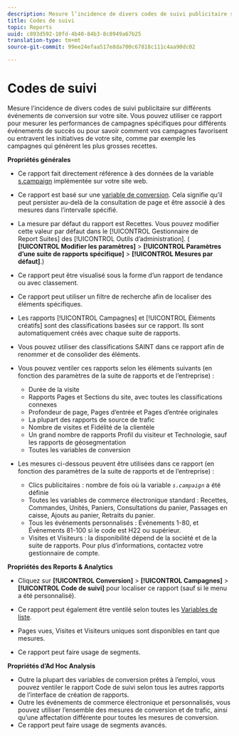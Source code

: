 ```yaml
---
description: Mesure l’incidence de divers codes de suivi publicitaire sur différents événements de conversion sur votre site. Vous pouvez utiliser ce rapport pour mesurer les performances de campagnes spécifiques pour différents événements de succès ou pour savoir comment vos campagnes favorisent ou entravent les initiatives de votre site, comme par exemple les campagnes qui génèrent les plus grosses recettes.
title: Codes de suivi
topic: Reports
uuid: c893d592-10fd-4b40-84b3-8c8949a67b25
translation-type: tm+mt
source-git-commit: 99ee24efaa517e8da700c67818c111c4aa90dc02

---
```



# Codes de suivi

Mesure l’incidence de divers codes de suivi publicitaire sur différents événements de conversion sur votre site. Vous pouvez utiliser ce rapport pour mesurer les performances de campagnes spécifiques pour différents événements de succès ou pour savoir comment vos campagnes favorisent ou entravent les initiatives de votre site, comme par exemple les campagnes qui génèrent les plus grosses recettes.

**Propriétés générales**

* Ce rapport fait directement référence à des données de la variable [s.campaign](/help/implement/js-implementation/page-variables/page-variables.md) implémentée sur votre site web.
* Ce rapport est basé sur une [variable de conversion](/help/admin/admin/conversion-var-admin/conversion-var-admin.md). Cela signifie qu’il peut persister au-delà de la consultation de page et être associé à des mesures dans l’intervalle spécifié.
* La mesure par défaut du rapport est Recettes. Vous pouvez modifier cette valeur par défaut dans le [!UICONTROL Gestionnaire de Report Suites] des [!UICONTROL Outils d’administration]. ( **[!UICONTROL Modifier les paramètres]** &gt; **[!UICONTROL Paramètres d’une suite de rapports spécifique]** &gt; **[!UICONTROL Mesures par défaut]**.)

* Ce rapport peut être visualisé sous la forme d’un rapport de tendance ou avec classement.
* Ce rapport peut utiliser un filtre de recherche afin de localiser des éléments spécifiques.
* Les rapports [!UICONTROL Campagnes] et [!UICONTROL Éléments créatifs] sont des classifications basées sur ce rapport. Ils sont automatiquement créés avec chaque suite de rapports.

* Vous pouvez utiliser des classifications SAINT dans ce rapport afin de renommer et de consolider des éléments.
* Vous pouvez ventiler ces rapports selon les éléments suivants (en fonction des paramètres de la suite de rapports et de l’entreprise) :

   * Durée de la visite
   * Rapports Pages et Sections du site, avec toutes les classifications connexes
   * Profondeur de page, Pages d’entrée et Pages d’entrée originales
   * La plupart des rapports de source de trafic
   * Nombre de visites et Fidélité de la clientèle
   * Un grand nombre de rapports Profil du visiteur et Technologie, sauf les rapports de géosegmentation
   * Toutes les variables de conversion

* Les mesures ci-dessous peuvent être utilisées dans ce rapport (en fonction des paramètres de la suite de rapports et de l’entreprise) :

   * Clics publicitaires : nombre de fois où la variable *`s.campaign`* a été définie
   * Toutes les variables de commerce électronique standard : Recettes, Commandes, Unités, Paniers, Consultations du panier, Passages en caisse, Ajouts au panier, Retraits du panier.
   * Tous les événements personnalisés : Événements 1-80, et Événements 81-100 si le code est H22 ou supérieur.
   * Visites et Visiteurs : la disponibilité dépend de la société et de la suite de rapports. Pour plus d’informations, contactez votre gestionnaire de compte.

**Propriétés des Reports &amp; Analytics**

* Cliquez sur **[!UICONTROL Conversion]** &gt; **[!UICONTROL Campagnes]** &gt; **[!UICONTROL Code de suivi]** pour localiser ce rapport (sauf si le menu a été personnalisé).

* Ce rapport peut également être ventilé selon toutes les [Variables de liste](https://marketing.adobe.com/resources/help/en_US/sc/implement/list_var.html).
* Pages vues, Visites et Visiteurs uniques sont disponibles en tant que mesures.
* Ce rapport peut faire usage de segments.

**Propriétés d’Ad Hoc Analysis**

* Outre la plupart des variables de conversion prêtes à l’emploi, vous pouvez ventiler le rapport Code de suivi selon tous les autres rapports de l’interface de création de rapports.
* Outre les événements de commerce électronique et personnalisés, vous pouvez utiliser l’ensemble des mesures de conversion et de trafic, ainsi qu’une affectation différente pour toutes les mesures de conversion.
* Ce rapport peut faire usage de segments avancés.


